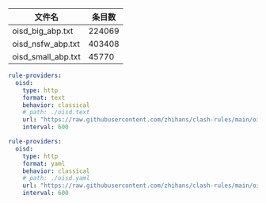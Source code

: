 | 文件名 | 条目数 |
| ------- | ------ |
| oisd_big_abp.txt | 224069 |
| oisd_nsfw_abp.txt | 403408 |
| oisd_small_abp.txt | 45770 |

```yaml
rule-providers:
  oisd:
    type: http
    format: text
    behavior: classical
    # path: ./oisd.text
    url: "https://raw.githubusercontent.com/zhihans/clash-rules/main/oisd/oisd_small_abp.txt"
    interval: 600
```

```yaml
rule-providers:
  oisd:
    type: http
    format: yaml
    behavior: classical
    # path: ./oisd.yaml
    url: "https://raw.githubusercontent.com/zhihans/clash-rules/main/oisd/yaml/oisd_small_abp.yaml"
    interval: 600
```